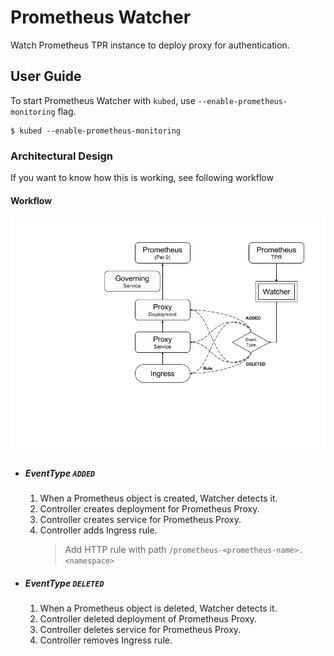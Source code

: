 # Prometheus Watcher

Watch Prometheus TPR instance to deploy proxy for authentication.

## User Guide

To start Prometheus Watcher with `kubed`, use `--enable-prometheus-monitoring` flag.

```
$ kubed --enable-prometheus-monitoring
```

### Architectural Design

If you want to know how this is working, see following workflow

#### Workflow

<p align="center">
    <img src="flow.png" width="715">
</p>

* ##### EventType `ADDED`
    1. When a Prometheus object is created, Watcher detects it.
    2. Controller creates deployment for Prometheus Proxy.
    3. Controller creates service for Prometheus Proxy.
    4. Controller adds Ingress rule.
        > Add HTTP rule with path `/prometheus-<prometheus-name>.<namespace>`


* ##### EventType `DELETED`
    1. When a Prometheus object is deleted, Watcher detects it.
    2. Controller deleted deployment of Prometheus Proxy.
    3. Controller deletes service for Prometheus Proxy.
    4. Controller removes Ingress rule.
